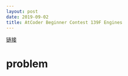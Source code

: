 ```yaml
---
layout: post
date: 2019-09-02
title: AtCoder Beginner Contest 139F Engines
---
```


[链接](https://atcoder.jp/contests/abc139/tasks/abc139_f)

# problem

